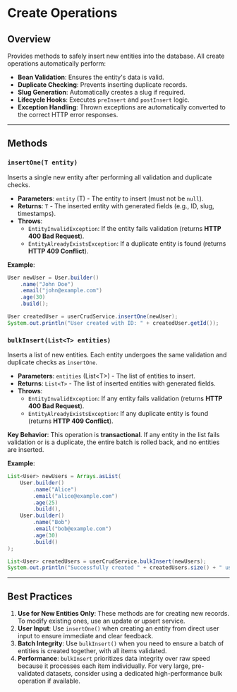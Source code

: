 # Create Operations

## Overview

Provides methods to safely insert new entities into the database. All create operations automatically perform:

- **Bean Validation**: Ensures the entity's data is valid.
- **Duplicate Checking**: Prevents inserting duplicate records.
- **Slug Generation**: Automatically creates a slug if required.
- **Lifecycle Hooks**: Executes `preInsert` and `postInsert` logic.
- **Exception Handling**: Thrown exceptions are automatically converted to the correct HTTP error responses.

---

## Methods

### `insertOne(T entity)`

Inserts a single new entity after performing all validation and duplicate checks.

- **Parameters**: `entity` (T) - The entity to insert (must not be `null`).
- **Returns**: `T` - The inserted entity with generated fields (e.g., ID, slug, timestamps).
- **Throws**:
  - `EntityInvalidException`: If the entity fails validation (returns **HTTP 400 Bad Request**).
  - `EntityAlreadyExistsException`: If a duplicate entity is found (returns **HTTP 409 Conflict**).

**Example**:

```java
User newUser = User.builder()
    .name("John Doe")
    .email("john@example.com")
    .age(30)
    .build();

User createdUser = userCrudService.insertOne(newUser);
System.out.println("User created with ID: " + createdUser.getId());
```

### `bulkInsert(List<T> entities)`

Inserts a list of new entities. Each entity undergoes the same validation and duplicate checks as `insertOne`.

- **Parameters**: `entities` (List\<T\>) - The list of entities to insert.
- **Returns**: `List<T>` - The list of inserted entities with generated fields.
- **Throws**:
  - `EntityInvalidException`: If any entity fails validation (returns **HTTP 400 Bad Request**).
  - `EntityAlreadyExistsException`: If any duplicate entity is found (returns **HTTP 409 Conflict**).

**Key Behavior**: This operation is **transactional**. If any entity in the list fails validation or is a duplicate, the entire batch is rolled back, and no entities are inserted.

**Example**:

```java
List<User> newUsers = Arrays.asList(
    User.builder()
        .name("Alice")
        .email("alice@example.com")
        .age(25)
        .build(),
    User.builder()
        .name("Bob")
        .email("bob@example.com")
        .age(30)
        .build()
);

List<User> createdUsers = userCrudService.bulkInsert(newUsers);
System.out.println("Successfully created " + createdUsers.size() + " users.");
```

---

## Best Practices

1.  **Use for New Entities Only**: These methods are for creating new records. To modify existing ones, use an update or upsert service.
2.  **User Input**: Use `insertOne()` when creating an entity from direct user input to ensure immediate and clear feedback.
3.  **Batch Integrity**: Use `bulkInsert()` when you need to ensure a batch of entities is created together, with all items validated.
4.  **Performance**: `bulkInsert` prioritizes data integrity over raw speed because it processes each item individually. For very large, pre-validated datasets, consider using a dedicated high-performance bulk operation if available.
